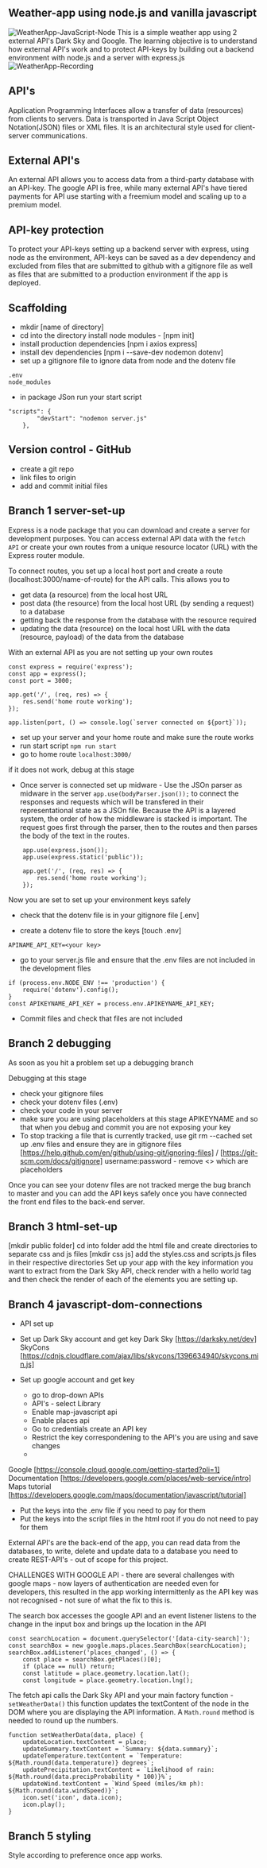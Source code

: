 ## Weather-app using node.js and vanilla javascript

![WeatherApp-JavaScript-Node](public/assets/weather-app-screen-shot.png)
This is a simple weather app using 2 external API's Dark Sky and Google. The learning objective is to understand how external API's work and to protect API-keys by building out a backend environment with node.js and a server with express.js
![WeatherApp-Recording](public/assets/weather-app-recording2.gif)

## API's

Application Programming Interfaces allow a transfer of data (resources) from clients to servers. Data is transported in Java Script Object Notation(JSON) files or XML files. It is an architectural style used for client-server communications.

## External API's 

An external API allows you to access data from a third-party database with an API-key. The google API is free, while many external API's have tiered payments for API use starting with a freemium model and scaling up to a premium model. 

## API-key protection

To protect your API-keys setting up a backend server with express, using node as the environment, API-keys can be saved as a dev dependency and excluded from files that are submitted to github with a gitignore file as well as files that are submitted to a production environment if the app is deployed.

## Scaffolding 

- mkdir [name of directory]
- cd into the directory install node modules - [npm init] 
- install production dependencies [npm i axios express]
- install dev dependencies [npm i --save-dev nodemon dotenv]
- set up a gitignore file to ignore data from node and the dotenv file

```
.env
node_modules
```
- in package JSon run your start script

```
"scripts": {
		"devStart": "nodemon server.js"
	},
```    

## Version control - GitHub

- create a git repo
- link files to origin
- add and commit initial files

## Branch 1 server-set-up

Express is a node package that you can download and create a server for development purposes. You can access external API data with the ```fetch API``` or create your own routes from a unique resource locator (URL) with the Express router module.

To connect routes, you set up a local host port and create a route (localhost:3000/name-of-route) for the API calls. This allows you to
 - get data (a resource) from the local host URL
 - post data (the resource) from the local host URL (by sending a request) to a database
 - getting back the response from the database with the resource required
 - updating the data (resource) on the local host URL with the data (resource, payload) of the data from the database

With an external API as you are not setting up your own routes

```
const express = require('express');
const app = express();
const port = 3000;

app.get('/', (req, res) => {
	res.send('home route working');
});

app.listen(port, () => console.log(`server connected on ${port}`));
```   

 - set up your server and your home route and make sure the route works 
 - run start script 
```npm run start```
- go to home route
 ```localhost:3000/```

if it does not work, debug at this stage

- Once server is connected set up midware -  Use the JSOn parser as midware in the server ```app.use(bodyParser.json());``` to connect the responses and requests which will be transfered in their representational state as a JSOn file. Because the API is a layered system, the order of how the middleware is stacked is important. The request goes first through the parser, then to the routes and then parses the body of the text in the routes. 

```
    app.use(express.json());
    app.use(express.static('public'));

    app.get('/', (req, res) => {
        res.send('home route working');
    });
```

Now you are set to set up your environment keys safely
- check that the dotenv file is in your gitignore file 
[.env]

- create a dotenv file to store the keys
[touch .env]

```
APINAME_API_KEY=<your key>
```

- go to your server.js file and ensure that the .env files are not included in the development files

```
if (process.env.NODE_ENV !== 'production') {
	require('dotenv').config();
}
const APIKEYNAME_API_KEY = process.env.APIKEYNAME_API_KEY;
```
- Commit files and check that files are not included

## Branch 2 debugging

As soon as you hit a problem set up a debugging branch

Debugging at this stage
- check your gitignore files
- check your dotenv files (.env)
- check your code in your server
- make sure you are using placeholders at this stage APIKEYNAME and <your key> so that when you debug and commit you are not exposing your key
-  To stop tracking a file that is currently tracked, use git rm --cached set up .env files and ensure they are in gitignore files [https://help.github.com/en/github/using-git/ignoring-files] / [https://git-scm.com/docs/gitignore] username:password - remove <> which are placeholders

Once you can see your dotenv files are not tracked merge the bug branch to master and you can add the API keys safely once you have connected the front end files to the back-end server.

## Branch 3 html-set-up
[mkdir public folder] cd into folder add the html file and create directories to separate css and js files
[mkdir css js] add the styles.css and scripts.js files in their respective directories
Set up your app with the key information you want to extract from the Dark Sky API, check render with a hello world tag and then check the render of each of the elements you are setting up.

## Branch 4 javascript-dom-connections

- API set up
- Set up Dark Sky account and get key
Dark Sky [https://darksky.net/dev]
SkyCons [https://cdnjs.cloudflare.com/ajax/libs/skycons/1396634940/skycons.min.js]

- Set up google account and get key 
    - go to drop-down APIs
    - API's - select Library
    - Enable map-javascript api
    - Enable places api
    - Go to credentials create an API key
    - Restrict the key correspondening to the API's you are using and save changes 
    - 
Google [https://console.cloud.google.com/getting-started?pli=1]
Documentation [https://developers.google.com/places/web-service/intro]
Maps tutorial [https://developers.google.com/maps/documentation/javascript/tutorial] 

- Put the keys into the .env file if you need to pay for them
- Put the keys into the script files in the html root if you do not need to pay for them

External API's are the back-end of the app, you can read data from the databases, to write, delete and update data to a database you need to create REST-API's - out of scope for this project.

CHALLENGES WITH GOOGLE API  - there are several challenges with google maps - now layers of authentication are needed even for developers, this resulted in the app working intermittenly as the API key was not recognised - not sure of what the fix to this is.

The search box accesses the google API and an event listener listens to the change in the input box and brings up the location in the API

```
const searchLocation = document.querySelector('[data-city-search]');
const searchBox = new google.maps.places.SearchBox(searchLocation);
searchBox.addListener('places_changed', () => {
	const place = searchBox.getPlaces()[0];
	if (place == null) return;
	const latitude = place.geometry.location.lat();
	const longitude = place.geometry.location.lng();
 ```   

The fetch api calls the Dark Sky API and your main factory function - ```setWeatherData()```  this function updates the textContent of the node in the DOM where you are displaying the API information. A ```Math.round``` method is needed to round up the numbers.

```
function setWeatherData(data, place) {
	updateLocation.textContent = place;
	updateSummary.textContent = `Summary: ${data.summary}`;
	updateTemperature.textContent = `Temperature: ${Math.round(data.temperature)} degrees`;
	updatePrecipitation.textContent = `Likelihood of rain: ${Math.round(data.precipProbability * 100)}%`;
	updateWind.textContent = `Wind Speed (miles/km ph): ${Math.round(data.windSpeed)}`;
	icon.set('icon', data.icon);
	icon.play();
}
```


## Branch 5 styling

Style according to preference once app works.
